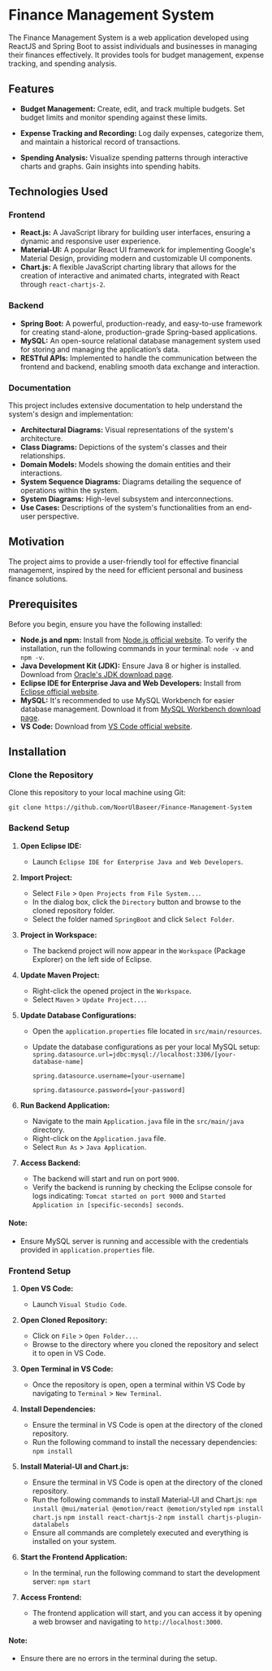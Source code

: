 # Finance Management System

The Finance Management System is a web application developed using ReactJS and Spring Boot to assist individuals and businesses in managing their finances effectively. It provides tools for budget management, expense tracking, and spending analysis.

## Features

- **Budget Management:** Create, edit, and track multiple budgets. Set budget limits and monitor spending against these limits.
  
- **Expense Tracking and Recording:** Log daily expenses, categorize them, and maintain a historical record of transactions.
  
- **Spending Analysis:** Visualize spending patterns through interactive charts and graphs. Gain insights into spending habits.

## Technologies Used

### Frontend

- **React.js:** A JavaScript library for building user interfaces, ensuring a dynamic and responsive user experience.
- **Material-UI:** A popular React UI framework for implementing Google's Material Design, providing modern and customizable UI components.
- **Chart.js:** A flexible JavaScript charting library that allows for the creation of interactive and animated charts, integrated with React through `react-chartjs-2`.

### Backend

- **Spring Boot:** A powerful, production-ready, and easy-to-use framework for creating stand-alone, production-grade Spring-based applications.
- **MySQL:** An open-source relational database management system used for storing and managing the application’s data.
- **RESTful APIs:** Implemented to handle the communication between the frontend and backend, enabling smooth data exchange and interaction.

### Documentation

This project includes extensive documentation to help understand the system's design and implementation:
- **Architectural Diagrams:** Visual representations of the system's architecture.
- **Class Diagrams:** Depictions of the system's classes and their relationships.
- **Domain Models:** Models showing the domain entities and their interactions.
- **System Sequence Diagrams:** Diagrams detailing the sequence of operations within the system.
- **System Diagrams:** High-level subsystem and interconnections.
- **Use Cases:** Descriptions of the system's functionalities from an end-user perspective.

## Motivation

The project aims to provide a user-friendly tool for effective financial management, inspired by the need for efficient personal and business finance solutions.

## Prerequisites

Before you begin, ensure you have the following installed:
- **Node.js and npm:** Install from [Node.js official website](https://nodejs.org/). To verify the installation, run the following commands in your terminal: ``node -v`` and ``npm -v``.
- **Java Development Kit (JDK):** Ensure Java 8 or higher is installed. Download from [Oracle's JDK download page](https://www.oracle.com/java/technologies/javase-downloads.html).
- **Eclipse IDE for Enterprise Java and Web Developers:** Install from [Eclipse official website](https://www.eclipse.org/downloads/packages/).
- **MySQL:** It's recommended to use MySQL Workbench for easier database management. Download it from [MySQL Workbench download page](https://dev.mysql.com/downloads/workbench/).
- **VS Code:** Download from [VS Code official website](https://code.visualstudio.com/).

## Installation

### Clone the Repository
Clone this repository to your local machine using Git:

```
git clone https://github.com/NoorUlBaseer/Finance-Management-System
```
### Backend Setup

1. **Open Eclipse IDE:**
   - Launch `Eclipse IDE for Enterprise Java and Web Developers`.

2. **Import Project:**
   - Select `File` > `Open Projects from File System...`.
   - In the dialog box, click the `Directory` button and browse to the cloned repository folder.
   - Select the folder named `SpringBoot` and click `Select Folder`.

3. **Project in Workspace:**
   - The backend project will now appear in the `Workspace` (Package Explorer) on the left side of Eclipse.

4. **Update Maven Project:**
   - Right-click the opened project in the `Workspace`.
   - Select `Maven` > `Update Project...`.

5. **Update Database Configurations:**
   - Open the `application.properties` file located in `src/main/resources`.
   - Update the database configurations as per your local MySQL setup:
        `spring.datasource.url=jdbc:mysql://localhost:3306/[your-database-name]`

        `spring.datasource.username=[your-username]`

        `spring.datasource.password=[your-password]`

6. **Run Backend Application:**
   - Navigate to the main `Application.java` file in the `src/main/java` directory.
   - Right-click on the `Application.java` file.
   - Select `Run As` > `Java Application`.

7. **Access Backend:**
   - The backend will start and run on port `9000`.
   - Verify the backend is running by checking the Eclipse console for logs indicating: `Tomcat started on port 9000` and `Started Application in [specific-seconds] seconds`.

#### Note:
- Ensure MySQL server is running and accessible with the credentials provided in `application.properties` file.

### Frontend Setup

1. **Open VS Code:**
   - Launch `Visual Studio Code`.

2. **Open Cloned Repository:**
   - Click on `File` > `Open Folder...`.
   - Browse to the directory where you cloned the repository and select it to open in VS Code.

3. **Open Terminal in VS Code:**
   - Once the repository is open, open a terminal within VS Code by navigating to `Terminal` > `New Terminal`.

4. **Install Dependencies:**
   - Ensure the terminal in VS Code is open at the directory of the cloned repository.
   - Run the following command to install the necessary dependencies:
     `npm install`

5. **Install Material-UI and Chart.js:**
   - Ensure the terminal in VS Code is open at the directory of the cloned repository.
   - Run the following commands to install Material-UI and Chart.js:
     `npm install @mui/material @emotion/react @emotion/styled`
     `npm install chart.js`
     `npm install react-chartjs-2`
     `npm install chartjs-plugin-datalabels`
   - Ensure all commands are completely executed and everything is installed on your system.

6. **Start the Frontend Application:**
   - In the terminal, run the following command to start the development server:
    `npm start`

7. **Access Frontend:**
   - The frontend application will start, and you can access it by opening a web browser and navigating to `http://localhost:3000`.

#### Note:
- Ensure there are no errors in the terminal during the setup.
